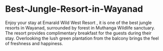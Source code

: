 # Best-Jungle-Resort-in-Wayanad
Enjoy your stay at Emarald Wild West Resort , it is one of the best jungle resorts in Wayanad, surrounded by forest in Muthanga Wildlife sanctuary. The resort provides complimentary breakfast for the guests during their stay. Overlooking the lush green plantation from the balcony brings the feel of freshness and happiness.

